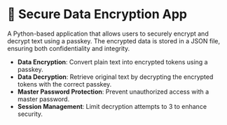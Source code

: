 # 🔐 Secure Data Encryption App

A Python-based application that allows users to securely encrypt and decrypt text using a passkey. The encrypted data is stored in a JSON file, ensuring both confidentiality and integrity.

- **Data Encryption**: Convert plain text into encrypted tokens using a passkey.
- **Data Decryption**: Retrieve original text by decrypting the encrypted tokens with the correct passkey.
- **Master Password Protection**: Prevent unauthorized access with a master password.
- **Session Management**: Limit decryption attempts to 3 to enhance security.
